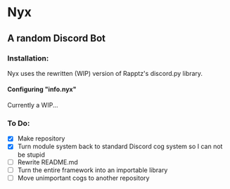 # Nyx
## A random Discord Bot

### Installation:

Nyx uses the rewritten (WIP) version of Rapptz's discord.py library.

#### Configuring "info.nyx"

Currently a WIP...

### To Do:

- [x] Make repository
- [x] Turn module system back to standard Discord cog system so I can not be stupid
- [ ] Rewrite README.md
- [ ] Turn the entire framework into an importable library
- [ ] Move unimportant cogs to another repository
